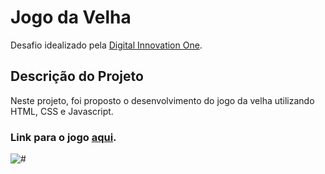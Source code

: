 # Jogo da Velha

Desafio idealizado pela [Digital Innovation One](https://digitalinnovation.one).

## Descrição do Projeto
Neste projeto, foi proposto o desenvolvimento do jogo da velha utilizando HTML, CSS e Javascript.

### Link para o jogo [aqui]( https://albertolucass.github.io/JogoDaVelha/).

![#](https://user-images.githubusercontent.com/38790522/90084573-0c00e800-dcec-11ea-9996-3d9f37f8cb33.png)
